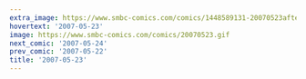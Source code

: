 ```yaml
---
extra_image: https://www.smbc-comics.com/comics/1448589131-20070523after.png
hovertext: '2007-05-23'
image: https://www.smbc-comics.com/comics/20070523.gif
next_comic: '2007-05-24'
prev_comic: '2007-05-22'
title: '2007-05-23'
---
```



